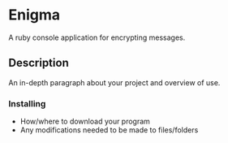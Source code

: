 # Enigma

A ruby console application for encrypting messages.

## Description

An in-depth paragraph about your project and overview of use.

### Installing

* How/where to download your program
* Any modifications needed to be made to files/folders



